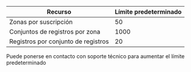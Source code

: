 
| Recurso | Límite predeterminado 
--- | ---
| Zonas por suscripción | 50
| Conjuntos de registros por zona| 1000
| Registros por conjunto de registros| 20 |

Puede ponerse en contacto con soporte técnico para aumentar el límite predeterminado

<!---HONumber=Sept15_HO3-->